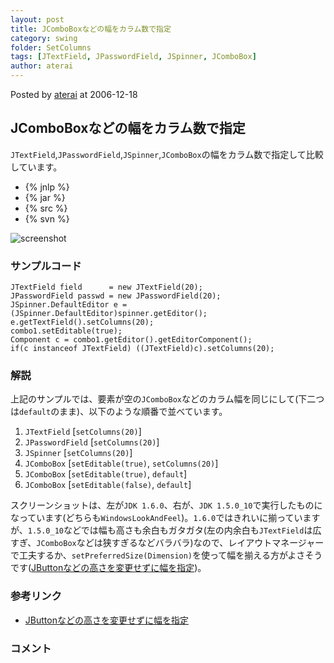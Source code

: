 ```yaml
---
layout: post
title: JComboBoxなどの幅をカラム数で指定
category: swing
folder: SetColumns
tags: [JTextField, JPasswordField, JSpinner, JComboBox]
author: aterai
---
```


Posted by [aterai](http://terai.xrea.jp/aterai.html) at 2006-12-18

## JComboBoxなどの幅をカラム数で指定
`JTextField`,`JPasswordField`,`JSpinner`,`JComboBox`の幅をカラム数で指定して比較しています。

- {% jnlp %}
- {% jar %}
- {% src %}
- {% svn %}

<!-- dummy comment line for breaking list -->

![screenshot](https://lh3.googleusercontent.com/_9Z4BYR88imo/TQTS72PP0tI/AAAAAAAAAjk/RRG_w2fJBtA/s800/SetColumns.png)

### サンプルコード
<pre class="prettyprint"><code>JTextField field      = new JTextField(20);
JPasswordField passwd = new JPasswordField(20);
JSpinner.DefaultEditor e = (JSpinner.DefaultEditor)spinner.getEditor();
e.getTextField().setColumns(20);
combo1.setEditable(true);
Component c = combo1.getEditor().getEditorComponent();
if(c instanceof JTextField) ((JTextField)c).setColumns(20);
</code></pre>

### 解説
上記のサンプルでは、要素が空の`JComboBox`などのカラム幅を同じにして(下二つは`default`のまま)、以下のような順番で並べています。
1. `JTextField` [`setColumns(20)`]
1. `JPasswordField` [`setColumns(20)`]
1. `JSpinner` [`setColumns(20)`]
1. `JComboBox` [`setEditable(true)`, `setColumns(20)`]
1. `JComboBox` [`setEditable(true)`, `default`]
1. `JComboBox` [`setEditable(false)`, `default`]

スクリーンショットは、左が`JDK 1.6.0`、右が、`JDK 1.5.0_10`で実行したものになっています(どちらも`WindowsLookAndFeel`)。`1.6.0`ではきれいに揃っていますが、`1.5.0_10`などでは幅も高さも余白もガタガタ(左の内余白も`JTextField`は広すぎ、`JComboBox`などは狭すぎるなどバラバラ)なので、レイアウトマネージャーで工夫するか、`setPreferredSize(Dimension)`を使って幅を揃える方がよさそうです([JButtonなどの高さを変更せずに幅を指定](http://terai.xrea.jp/Swing/ButtonWidth.html))。

### 参考リンク
- [JButtonなどの高さを変更せずに幅を指定](http://terai.xrea.jp/Swing/ButtonWidth.html)

<!-- dummy comment line for breaking list -->

### コメント
